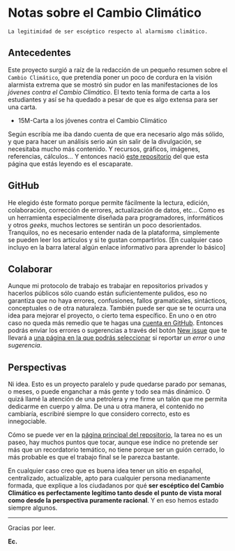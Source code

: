 # Notas sobre el Cambio Climático

`La legitimidad de ser escéptico respecto al alarmismo climático.`

## Antecedentes

Este proyecto surgió a raíz de la redacción de un pequeño resumen sobre el `Cambio Climático`, que pretendía poner un poco de cordura en la visión alarmista extrema que se mostró sin pudor en las manifestaciones de los *jóvenes contra el Cambio Climático*. El texto tenía forma de carta a los estudiantes y así se ha quedado a pesar de que es algo extensa para ser una carta.

* 15M-Carta a los jóvenes contra el Cambio Climático

Según escribía me iba dando cuenta de que era necesario algo más sólido, y que para hacer un análisis serio aún sin salir de la divulgación, se necesitaba mucho más contenido. Y recursos, gráficos, imágenes, referencias, cálculos... Y entonces nació [este repositorio](https://github.com/Eclectikus/notascc) del que esta página que estás leyendo es el escaparate.

## GitHub

He elegido éste formato porque permite fácilmente la lectura, edición, colaboración, corrección de errores, actualización de datos, etc... Como es un herramienta especialmente diseñada para programadores, informáticos y otros *geeks*, muchos lectores se sentirán un poco desorientados. Tranquilos, no es necesario entender nada de la plataforma, simplemente se pueden leer los artículos y si te gustan compartirlos. [En cualquier caso incluyo en la barra lateral algún enlace informativo para aprender lo básico]

## Colaborar

Aunque mi protocolo de trabajo es trabajar en repositorios privados y hacerlos públicos sólo cuando están suficientemente pulidos, eso no garantiza que no haya errores, confusiones, fallos gramaticales, sintácticos, conceptuales o de otra naturaleza. También puede ser que se te ocurra una idea para mejorar el proyecto, o cierto tema específico. En uno o en otro caso no queda más remedio que te hagas una [cuenta en GitHub](https://github.com/join). Entonces podrás enviar los errores o sugerencias a través del botón [New issue](https://github.com/Eclectikus/notascc/issues) que te llevará a [una página en la que podrás seleccionar](https://github.com/Eclectikus/notascc/issues/new/choose) si reportar *un error* o *una sugerencia*.

## Perspectivas

Ni idea. Esto es un proyecto paralelo y pude quedarse parado por semanas, o meses, o puede enganchar a más gente y todo sea más dinámico. O quizá llamé la atención de una petrolera y me firme un talón que me permita dedicarme en cuerpo y alma. De una u otra manera, el contenido no cambiaría, escribiré siempre lo que considero correcto, esto es innegociable.

Cómo se puede ver en la [página principal del repositorio](https://github.com/Eclectikus/notascc), la tarea no es un paseo, hay muchos puntos que tocar, aunque ese índice no pretende ser más que un recordatorio temático, no tiene porque ser un guión cerrado, lo más probable es que el trabajo final se le parezca bastante.

En cualquier caso creo que es buena idea tener un sitio en español, centralizado, actualizable, apto para cualquier persona medianamente formada, que explique a los ciudadanos por qué **ser escéptico del Cambio Climático es perfectamente legítimo tanto desde el punto de vista moral como desde la perspectiva puramente racional**. Y en eso hemos estado siempre algunos.

---

Gracias por leer.

**Ec.**